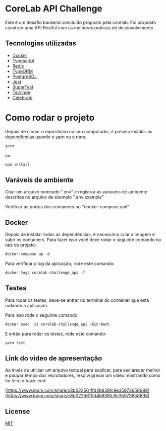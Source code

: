 # CoreLab API Challenge

Este é um desafio backend concluído proposto pela corelab. Foi proposto construir uma API Restful com as melhores práticas de desenvolvimento.

## Tecnologias utilizadas
- [Docker](https://www.docker.com/)
- [Typescript](https://www.typescriptlang.org/)
- [Redis](https://redis.io/)
- [TypeORM](https://typeorm.io/#/)
- [PostgreSQL](https://www.postgresql.org/)
- [Jest](https://jestjs.io/pt-BR/)
- [SuperTest](https://www.npmjs.com/package/supertest)
- [Tsyringe](https://www.npmjs.com/package/tsyringe)
- [Celebrate](https://www.npmjs.com/package/celebrate)

# Como rodar o projeto

Depois de clonar o repósitiorio no seu computador, é preciso instalar as dependências usando o [yarn](https://yarnpkg.com/) ou o [npm](https://www.npmjs.com/).

```bash
yarn
```
ou

```bash
npm install
```

## Varáveis de ambiente

Criar um arquivo nomeado ".env" e registrar as variaveis de ambiente descritas no arquivo de exemplo ".env.example"

Verificar as portas dos containers no "docker-compose.yml"

## Docker

Depois de instalar todas as dependências, é necessário criar a imagem e subir os containers. Para fazer isso você deve rodar o seguinte comando na raiz do projeto:

```javascript
docker-compose up -d
```

Para verificar o log da aplicação, rode este comando:

```javascript
docker logs corelab-challenge_api -f
```

## Testes

Para rodar os testes, deve-se entrar no terminal do container que está rodando a aplicação.

Para isso rode o seguinte comando:

```javascript
docker exec -it corelab-challenge_api /bin/bash
```

E então para rodar os testes, rode este comando:

```javascript
yarn test
```

## Link do vídeo de apresentação

Ao invés de utilizar um arquivo textual para explicar, para esclarecer melhor e poupar tempo dos recrutadores, resolvi gravar um vídeo mostrando como foi feito o back-end:

[https://www.loom.com/share/c8b022561ffd4b838fc9e35973658698](https://www.loom.com/share/c8b022561ffd4b838fc9e35973658698)

## License
[MIT](https://choosealicense.com/licenses/mit/)

